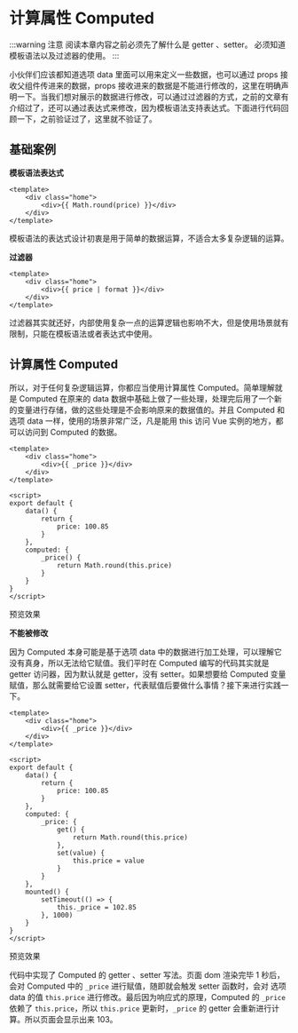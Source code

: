 <script setup>
import Image1 from "./computed/_image1.png"
import Image2 from "./computed/_image2.png"
import { loginRead } from '@/utils/login-read'

loginRead('v10016')
</script>

# <AppCode code="115" /> 计算属性 Computed

<ClientOnly><AppRead code="v10016" /></ClientOnly>

:::warning 注意
阅读本章内容之前必须先了解什么是 getter 、setter。 必须知道模板语法以及过滤器的使用。
:::

小伙伴们应该都知道选项 data 里面可以用来定义一些数据，也可以通过 props 接收父组件传进来的数据，props 接收进来的数据是不能进行修改的，这里在明确声明一下。当我们想对展示的数据进行修改，可以通过过滤器的方式，之前的文章有介绍过了，还可以通过表达式来修改，因为模板语法支持表达式。下面进行代码回顾一下，之前验证过了，这里就不验证了。

## 基础案例

**模板语法表达式**

```vue
<template>
    <div class="home">
        <div>{{ Math.round(price) }}</div>
    </div>
</template>
```

模板语法的表达式设计初衷是用于简单的数据运算，不适合太多复杂逻辑的运算。

**过滤器**

```vue
<template>
    <div class="home">
        <div>{{ price | format }}</div>
    </div>
</template>
```

过滤器其实就还好，内部使用复杂一点的运算逻辑也影响不大，但是使用场景就有限制，只能在模板语法或者表达式中使用。

## 计算属性 Computed

所以，对于任何复杂逻辑运算，你都应当使用计算属性 Computed。简单理解就是 Computed 在原来的 data 数据中基础上做了一些处理，处理完后用了一个新的变量进行存储，做的这些处理是不会影响原来的数据值的。并且 Computed 和选项 data 一样，使用的场景非常广泛，凡是能用 this 访问 Vue 实例的地方，都可以访问到 Computed 的数据。

```vue
<template>
    <div class="home">
        <div>{{ _price }}</div>
    </div>
</template>

<script>
export default {
    data() {
        return {
            price: 100.85
        }
    },
    computed: {
        _price() {
            return Math.round(this.price)
        }
    }
}
</script>
```

预览效果

<AppImage :src="Image1" />

<AppPlayground href="https://codepen.io/noxussj/pen/BaPOyVR" />

**不能被修改**

因为 Computed 本身可能是基于选项 data 中的数据进行加工处理，可以理解它没有真身，所以无法给它赋值。我们平时在 Computed 编写的代码其实就是 getter 访问器，因为默认就是 getter，没有 setter。如果想要给 Computed 变量赋值，那么就需要给它设置 setter，代表赋值后要做什么事情？接下来进行实践一下。

```vue
<template>
    <div class="home">
        <div>{{ _price }}</div>
    </div>
</template>

<script>
export default {
    data() {
        return {
            price: 100.85
        }
    },
    computed: {
        _price: {
            get() {
                return Math.round(this.price)
            },
            set(value) {
                this.price = value
            }
        }
    },
    mounted() {
        setTimeout(() => {
            this._price = 102.85
        }, 1000)
    }
}
</script>
```

预览效果

<AppImage :src="Image2" />

<AppPlayground href="https://codepen.io/noxussj/pen/JjBaoBg" />

代码中实现了 Computed 的 getter 、setter 写法。页面 dom 渲染完毕 1 秒后，会对 Computed 中的 `_price` 进行赋值，随即就会触发 setter 函数时，会对 选项 data 的值 `this.price` 进行修改。最后因为响应式的原理，Computed 的 `_price` 依赖了 `this.price`，所以 `this.price` 更新时，`_price` 的 getter 会重新进行计算。所以页面会显示出来 103。

<AppComment />